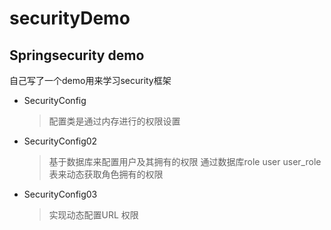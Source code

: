 # securityDemo

## Springsecurity demo

自己写了一个demo用来学习security框架

* SecurityConfig 
   >配置类是通过内存进行的权限设置

* SecurityConfig02 
   >基于数据库来配置用户及其拥有的权限 通过数据库role user user_role表来动态获取角色拥有的权限

* SecurityConfig03 
   >实现动态配置URL 权限